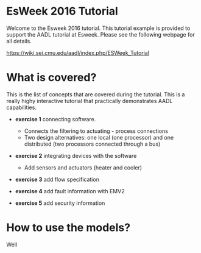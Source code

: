 EsWeek 2016 Tutorial
====================

Welcome to the Esweek 2016 tutorial. This tutorial example is provided to support
the AADL tutorial at Esweek. Please see the following webpage for all details.

https://wiki.sei.cmu.edu/aadl/index.php/ESWeek_Tutorial

# What is covered?
This is the list of concepts that are covered during the tutorial. This is a really
highy interactive tutorial that practically demonstrates AADL capabilities.

 * **exercise 1** connecting software.
   * Connects the filtering to actuating - process connections
   * Two design alternatives: one local (one processor) and one distributed (two processors connected through a bus)
 * **exercise 2** integrating devices with the software
   * Add sensors and actuators (heater and cooler)
 * **exercise 3** add flow specification
 
 * **exercise 4** add fault information with EMV2
 
 * **exercise 5** add security information

# How to use the models?
Well 